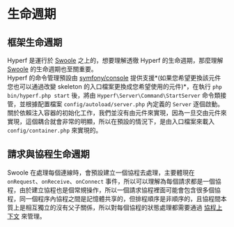 # 生命週期

## 框架生命週期

Hyperf 是運行於 [Swoole](http://github.com/swoole/swoole-src) 之上的，想要理解透徹 Hyperf 的生命週期，那麼理解 [Swoole](http://github.com/swoole/swoole-src) 的生命週期也至關重要。   
Hyperf 的命令管理預設由 [symfony/console](https://github.com/symfony/console) 提供支援*(如果您希望更換該元件您也可以通過改變 skeleton 的入口檔案更換成您希望使用的元件)*，在執行 `php bin/hyperf.php start` 後，將由 `Hyperf\Server\Command\StartServer` 命令類接管，並根據配置檔案 `config/autoload/server.php` 內定義的 `Server` 逐個啟動。   
關於依賴注入容器的初始化工作，我們並沒有由元件來實現，因為一旦交由元件來實現，這個耦合就會非常的明顯，所以在預設的情況下，是由入口檔案來載入 `config/container.php` 來實現的。

## 請求與協程生命週期

Swoole 在處理每個連線時，會預設建立一個協程去處理，主要體現在 `onRequest`、`onReceive`、`onConnect` 事件，所以可以理解為每個請求都是一個協程，由於建立協程也是個常規操作，所以一個請求協程裡面可能會包含很多個協程，同一個程序內協程之間是記憶體共享的，但排程順序是非順序的，且協程間本質上是相互獨立的沒有父子關係，所以對每個協程的狀態處理都需要通過 [協程上下文](zh/coroutine.md#協程上下文) 來管理。   

